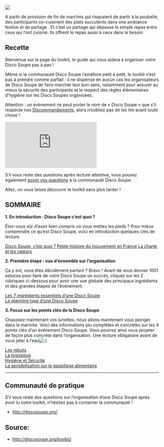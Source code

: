 ![](http://discosoupe.org/wp-content/uploads/2014/09/MG_9067.jpg)

A partir de provision de fin de marchés qui risquaient de partir à la poubelle, des participants co-cuisinent des plats succulents dans une ambiance festive et de partage . Et c’est un partage qui dépasse le simple repas entre ceux qui l’ont cuisiné. Ils offrent le repas aussi à ceux dans le besoin 


## Recette

Bienvenue sur la page du toolkit, le guide qui vous aidera à organiser votre Disco Soupe pas à pas !

Même si la communauté Disco Soupe l’améliore petit à petit, le toolkit n’est pas à prendre comme parfait : il ne dispense en aucun cas les organisateurs de Disco Soupe de faire marcher leur bon sens, notamment pour assurer au mieux la sécurité des participants et le respect des règles élémentaires d’hygiène sur les Disco Soupes organisées.

Attention : un évènement ne peut porter le nom de « Disco Soupe » que s’il respecte nos [Discommandements](http://discosoupe.org/la-charte-et-les-valeurs/), alors n’oubliez pas de les lire avant toute chose !

![Les Discommandements](http://discosoupe.org/wp-content/themes/website/data/php/timthumb.php?src=wp-content/uploads/2014/09/Disco-mmandements.png&q=100&w=375)

S’il vous reste des questions après lecture attentive, vous pouvez également [poser vos questions](http://discosoupe.org/toolkit/#Questions) à la communauté Disco Soupe.

Allez, on vous laisse découvrir le toolkit sans plus tarder !

## SOMMAIRE

**1\. En introduction : Disco Soupe c’est quoi ?**

Êtes-vous sûr d’avoir bien compris où vous mettez les pieds ? Pour mieux comprendre ce qu’est Disco Soupe, voici en introduction quelques clés de lecture.

[Disco Soupe, c’est quoi ?](http://discosoupe.org/lemouvement/) [Petite histoire du mouvement en France](http://discosoupe.org/notre-histoire/)[](http://discosoupe.org/notre-histoire/) [La charte et les valeurs](http://discosoupe.org/la-charte-et-les-valeurs/)

**2\. Première étape : vue d’ensemble sur l’organisation**

Ça y est, vous êtes décidément partant ? Bravo ! Avant de vous donner 1001 astuces pour faire de votre Disco Soupe un succès, cliquez sur les 2 rubriques ci-dessous pour avoir une vue globale des principaux ingrédients et des grandes étapes de l’événement.

[Les 7 ingrédients essentiels d’une Disco Soupe](http://discosoupe.org/toolkit/Vueglobale/#Vueglobale)  
 [Le planning type d’une Disco Soupe](http://discosoupe.org/toolkit/Vueglobale/#Planning)

**3\. Focus sur les points clés de la Disco Soupe**

Chaussez maintenant vos lunettes, nous allons maintenant vous plonger dans la marmite. Voici des informations plu complètes et concrètes sur les 4 points clés d’un événement Disco Soupe. Vous pourrez ainsi vous projeter de façon plus concrète dans l’organisation. Une lecture obligatoire avant de vous jeter à l’eau![:)](http://discosoupe.org/wp-includes/images/smilies/icon_smile.gif)

[Les rebuts](//discosoupe.org/toolkit/rebuts/)  
 [La logistique](//discosoupe.org/toolkit/logistique/)  
 [Hygiène et Sécurité](//discosoupe.org/toolkit/hygiene/)  
 [La sensibilisation sur le gaspillage alimentaire](http://discosoupe.org/toolkit/sensibilisation)

* * *

## Communauté de pratique

S’il vous reste des questions sur l’organisation d’une Disco Soupe après avoir lu notre toolkit, n’hésitez pas à contacter la communauté ! 
* http://discosoupe.org/

## Source: 
* http://discosoupe.org/toolkit/